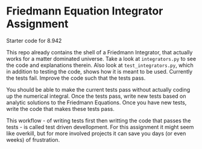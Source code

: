 # Friedmann Equation Integrator Assignment
Starter code for 8.942

This repo already contains the shell of a Friedmann Integrator, that actually
works for a matter dominated universe. Take a look at `integrators.py` to see
the code and explanations therein. Also look at `test_integrators.py`, which
in addition to testing the code, shows how it is meant to be used. Currently
the tests fail. Improve the code such that the tests pass.

You should be able to make the current tests pass without actually coding up
the numerical integral. Once the tests pass, write new tests based on analytic
solutions to the Friedmann Equations. Once you have new tests, write the
code that makes these tests pass.

This workflow - of writing tests first then writting the code that passes the
tests - is called test driven devellopment. For this assignment it might seem
like overkill, but for more involved projects it can save you days (or even
weeks) of frustration.
